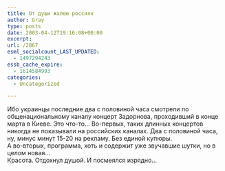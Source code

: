 ```yaml
---
title: От души жалею россиян
author: Gray
type: posts
date: 2003-04-12T19:16:08+00:00
excerpt:
url: /2867
esml_socialcount_LAST_UPDATED:
  - 1497294243
essb_cache_expire:
  - 1614584993
categories:
  - Uncategorized

---
```








Ибо украинцы последние два с половиной часа смотрели по общенациональному каналу концерт Задорнова, проходивший в конце марта в Киеве. Это что-то&#8230; Во-первых, таких длинных концертов никогда не показывали на российских каналах. Два с половиной часа, ну, минус минут 15-20 на рекламу. Без единой купюры.  
А во-вторых, программа, хоть и содержит уже звучавшие шутки, но в целом новая&#8230;  
Красота. Отдохнул душой. И посмеялся изрядно&#8230;